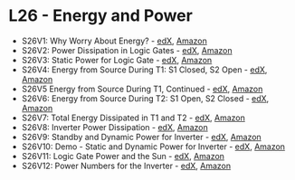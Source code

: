 # L26 - Energy and Power

* S26V1: Why Worry About Energy? - [edX][S26V1-edX-Video], [Amazon][S26V1-CloudFront]
* S26V2: Power Dissipation in Logic Gates - [edX][S26V2-edX-Video], [Amazon][S26V2-CloudFront]
* S26V3: Static Power for Logic Gate - [edX][S26V3-edX-Video], [Amazon][S26V3-CloudFront]
* S26V4: Energy from Source During T1: S1 Closed, S2 Open - [edX][S26V4-edX-Video], [Amazon][S26V4-CloudFront]
* S26V5 Energy from Source During T1, Continued - [edX][S26V5-edX-Video], [Amazon][S26V5-CloudFront]
* S26V6: Energy from Source During T2: S1 Open, S2 Closed - [edX][S26V6-edX-Video], [Amazon][S26V6-CloudFront]
* S26V7: Total Energy Dissipated in T1 and T2 - [edX][S26V7-edX-Video], [Amazon][S26V7-CloudFront]
* S26V8: Inverter Power Dissipation - [edX][S26V8-edX-Video], [Amazon][S26V8-CloudFront]
* S26V9: Standby and Dynamic Power for Inverter - [edX][S26V9-edX-Video], [Amazon][S26V9-CloudFront]
* S26V10: Demo - Static and Dynamic Power for Inverter - [edX][S26V10-edX-Video], [Amazon][S26V10-CloudFront]
* S26V11: Logic Gate Power and the Sun - [edX][S26V11-edX-Video], [Amazon][S26V11-CloudFront]
* S26V12: Power Numbers for the Inverter - [edX][S26V12-edX-Video], [Amazon][S26V12-CloudFront]

[S26V1-edX-Video]: https://edx-video.net/mit-6002x/MIT6002XT214-V039500_DTH.mp4
[S26V2-edX-Video]: https://edx-video.net/mit-6002x/MIT6002XT214-V039600_DTH.mp4
[S26V3-edX-Video]: https://edx-video.net/mit-6002x/MIT6002XT214-V039700_DTH.mp4
[S26V4-edX-Video]: https://edx-video.net/mit-6002x/MIT6002XT214-V039800_DTH.mp4
[S26V5-edX-Video]: https://edx-video.net/mit-6002x/MIT6002XT214-V039900_DTH.mp4
[S26V6-edX-Video]: https://edx-video.net/mit-6002x/MIT6002XT214-V040000_DTH.mp4
[S26V7-edX-Video]: https://edx-video.net/mit-6002x/MIT6002XT214-V040100_DTH.mp4
[S26V8-edX-Video]: https://edx-video.net/mit-6002x/MIT6002XT214-V040200_DTH.mp4
[S26V9-edX-Video]: https://edx-video.net/mit-6002x/MIT6002XT214-V040300_DTH.mp4
[S26V10-edX-Video]: https://edx-video.net/mit-6002x/MIT6002XT214-V040400_DTH.mp4
[S26V11-edX-Video]: https://edx-video.net/mit-6002x/MIT6002XT214-V040500_DTH.mp4
[S26V12-edX-Video]: https://edx-video.net/mit-6002x/MIT6002XT214-V040600_DTH.mp4

[S26V1-CloudFront]: https://d2f1egay8yehza.cloudfront.net/mit-6002x/MIT6002XT214-V039500_DTH.mp4
[S26V2-CloudFront]: https://d2f1egay8yehza.cloudfront.net/mit-6002x/MIT6002XT214-V039600_DTH.mp4
[S26V3-CloudFront]: https://d2f1egay8yehza.cloudfront.net/mit-6002x/MIT6002XT214-V039700_DTH.mp4
[S26V4-CloudFront]: https://d2f1egay8yehza.cloudfront.net/mit-6002x/MIT6002XT214-V039800_DTH.mp4
[S26V5-CloudFront]: https://d2f1egay8yehza.cloudfront.net/mit-6002x/MIT6002XT214-V039900_DTH.mp4
[S26V6-CloudFront]: https://d2f1egay8yehza.cloudfront.net/mit-6002x/MIT6002XT214-V040000_DTH.mp4
[S26V7-CloudFront]: https://d2f1egay8yehza.cloudfront.net/mit-6002x/MIT6002XT214-V040100_DTH.mp4
[S26V8-CloudFront]: https://d2f1egay8yehza.cloudfront.net/mit-6002x/MIT6002XT214-V040200_DTH.mp4
[S26V9-CloudFront]: https://d2f1egay8yehza.cloudfront.net/mit-6002x/MIT6002XT214-V040300_DTH.mp4
[S26V10-CloudFront]: https://d2f1egay8yehza.cloudfront.net/mit-6002x/MIT6002XT214-V040400_DTH.mp4
[S26V11-CloudFront]: https://d2f1egay8yehza.cloudfront.net/mit-6002x/MIT6002XT214-V040500_DTH.mp4
[S26V12-CloudFront]: https://d2f1egay8yehza.cloudfront.net/mit-6002x/MIT6002XT214-V040600_DTH.mp4
